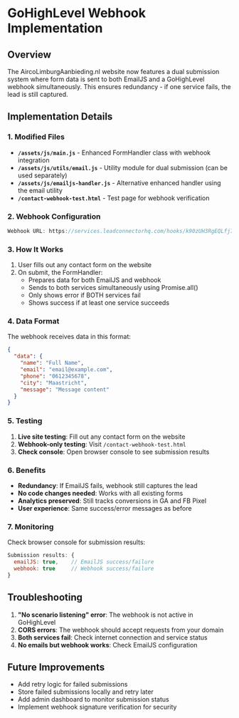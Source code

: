 # GoHighLevel Webhook Implementation

## Overview
The AircoLimburgAanbieding.nl website now features a dual submission system where form data is sent to both EmailJS and a GoHighLevel webhook simultaneously. This ensures redundancy - if one service fails, the lead is still captured.

## Implementation Details

### 1. Modified Files

- **`/assets/js/main.js`** - Enhanced FormHandler class with webhook integration
- **`/assets/js/utils/email.js`** - Utility module for dual submission (can be used separately)
- **`/assets/js/emailjs-handler.js`** - Alternative enhanced handler using the email utility
- **`/contact-webhook-test.html`** - Test page for webhook verification

### 2. Webhook Configuration

```javascript
Webhook URL: https://services.leadconnectorhq.com/hooks/k90zUH3RgEQLfj7Yc55b/webhook-trigger/54670718-ea44-43a1-a81a-680ab3d5f67f
```

### 3. How It Works

1. User fills out any contact form on the website
2. On submit, the FormHandler:
   - Prepares data for both EmailJS and webhook
   - Sends to both services simultaneously using Promise.all()
   - Only shows error if BOTH services fail
   - Shows success if at least one service succeeds

### 4. Data Format

The webhook receives data in this format:
```json
{
  "data": {
    "name": "Full Name",
    "email": "email@example.com",
    "phone": "0612345678",
    "city": "Maastricht",
    "message": "Message content"
  }
}
```

### 5. Testing

1. **Live site testing**: Fill out any contact form on the website
2. **Webhook-only testing**: Visit `/contact-webhook-test.html`
3. **Check console**: Open browser console to see submission results

### 6. Benefits

- **Redundancy**: If EmailJS fails, webhook still captures the lead
- **No code changes needed**: Works with all existing forms
- **Analytics preserved**: Still tracks conversions in GA and FB Pixel
- **User experience**: Same success/error messages as before

### 7. Monitoring

Check browser console for submission results:
```javascript
Submission results: {
  emailJS: true,    // EmailJS success/failure
  webhook: true     // Webhook success/failure
}
```

## Troubleshooting

1. **"No scenario listening" error**: The webhook is not active in GoHighLevel
2. **CORS errors**: The webhook should accept requests from your domain
3. **Both services fail**: Check internet connection and service status
4. **No emails but webhook works**: Check EmailJS configuration

## Future Improvements

- Add retry logic for failed submissions
- Store failed submissions locally and retry later
- Add admin dashboard to monitor submission status
- Implement webhook signature verification for security